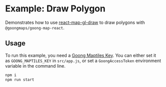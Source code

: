 # Example: Draw Polygon

Demonstrates how to use [react-map-gl-draw](https://github.com/uber/nebula.gl/tree/master/modules/react-map-gl-draw) to draw polygons with `@goongmaps/goong-map-react`.

## Usage

To run this example, you need a [Goong Maptiles Key](https://account.goong.io). You can either set it as `GOONG_MAPTILES_KEY` in `src/app.js`, or set a `GoongAccessToken` environment variable in the command line.

```bash
npm i
npm run start
```
